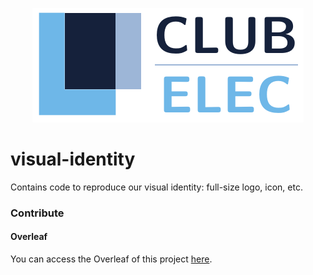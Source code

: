 <p align="center">
  <img src="images/logo.png" />
</p>

# visual-identity

Contains code to reproduce our visual identity: full-size logo, icon, etc.

### Contribute

#### Overleaf

You can access the Overleaf of this project [here](https://www.overleaf.com/8452719643bbydhxpthbxr).
